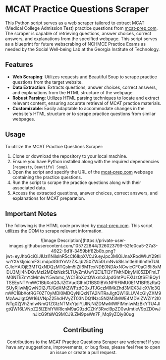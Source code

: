 # MCAT Practice Questions Scraper

This Python script serves as a web scraper tailored to extract MCAT (Medical College Admission Test) practice questions from [mcat-prep.com](https://www.mcat-prep.com/mcat-sample-questions/). The scraper is capable of retrieving questions, answer choices, correct answers, and explanations from the specified webpage. This script serves as a blueprint for future webscrabing of NCHMCE Practice Exams as needed by the Social Well-being Lab at the Georgia Institute of Technology. 

## Features

- **Web Scraping**: Utilizes requests and Beautiful Soup to scrape practice questions from the target website.
- **Data Extraction**: Extracts questions, answer choices, correct answers, and explanations from the HTML structure of the webpage.
- **Robust Parsing**: Utilizes HTML parsing techniques to locate and extract relevant content, ensuring accurate retrieval of MCAT practice materials.
- **Customizable**: Easily adaptable to accommodate changes in the website's HTML structure or to scrape practice questions from similar webpages.

## Usage

To utilize the MCAT Practice Questions Scraper:

1. Clone or download the repository to your local machine.
2. Ensure you have Python installed along with the required dependencies (`requests`, `Beautiful Soup`).
3. Open the script and specify the URL of the [mcat-prep.com](https://www.mcat-prep.com/mcat-sample-questions/) webpage containing the practice questions.
4. Run the script to scrape the practice questions along with their associated data.
5. Access the extracted questions, answer choices, correct answers, and explanations for MCAT preparation.

## Important Notes

The following is the HTML code provided by [mcat-prep.com](https://www.mcat-prep.com/mcat-sample-questions/). This script utilizes the DOM to scrape relevant information.

<div style="text-align:center">
    ![Image Description](https://private-user-images.githubusercontent.com/105722844/326023799-52fe0ca5-27a3-4922-9d1f-3459bff82b0b.png?jwt=eyJhbGciOiJIUzI1NiIsInR5cCI6IkpXVCJ9.eyJpc3MiOiJnaXRodWIuY29tIiwiYXVkIjoicmF3LmdpdGh1YnVzZXJjb250ZW50LmNvbSIsImtleSI6ImtleTUiLCJleHAiOjE3MTQxNDQzMTQsIm5iZiI6MTcxNDE0NDAxNCwicGF0aCI6Ii8xMDU3MjI4NDQvMzI2MDIzNzk5LTUyZmUwY2E1LTI3YTMtNDkyMi05ZDFmLTM0NTliZmY4MmIwYi5wbmc_WC1BbXotQWxnb3JpdGhtPUFXUzQtSE1BQy1TSEEyNTYmWC1BbXotQ3JlZGVudGlhbD1BS0lBVkNPRFlMU0E1M1BRSzRaQSUyRjIwMjQwNDI2JTJGdXMtZWFzdC0xJTJGczMlMkZhd3M0X3JlcXVlc3QmWC1BbXotRGF0ZT0yMDI0MDQyNlQxNTA2NTRaJlgtQW16LUV4cGlyZXM9MzAwJlgtQW16LVNpZ25hdHVyZT03NDQ1Nzc5N2M3MWE4MDViZWZiY2I0NTg0ZjVhZmIwNmQ1ZGIzNTMxYjdiYjJlNjNiZDMwMWFlMmIwMzBkYTU4JlgtQW16LVNpZ25lZEhlYWRlcnM9aG9zdCZhY3Rvcl9pZD0wJmtleV9pZD0wJnJlcG9faWQ9MCJ9.ZM9peWn7F_Mq9yZQiy80ug


## Contributing

Contributions to the MCAT Practice Questions Scraper are welcome! If you have any suggestions, improvements, or bug fixes, please feel free to open an issue or create a pull request.
